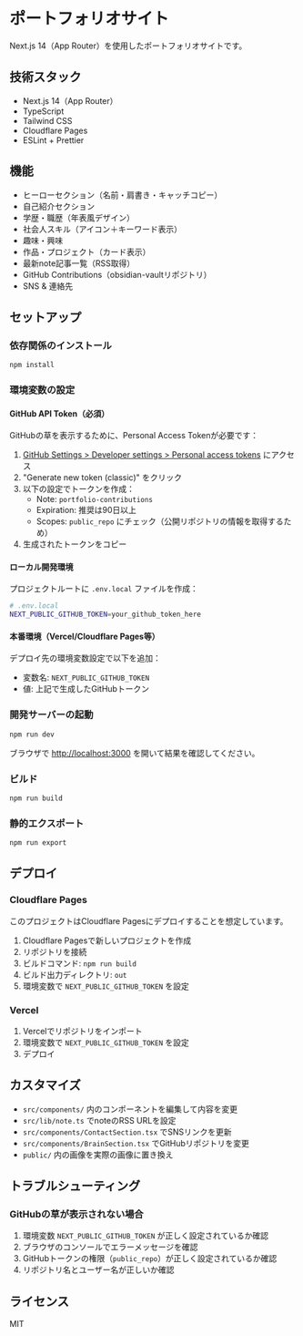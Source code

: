 # ポートフォリオサイト

Next.js 14（App Router）を使用したポートフォリオサイトです。

## 技術スタック

- Next.js 14（App Router）
- TypeScript
- Tailwind CSS
- Cloudflare Pages
- ESLint + Prettier

## 機能

- ヒーローセクション（名前・肩書き・キャッチコピー）
- 自己紹介セクション
- 学歴・職歴（年表風デザイン）
- 社会人スキル（アイコン＋キーワード表示）
- 趣味・興味
- 作品・プロジェクト（カード表示）
- 最新note記事一覧（RSS取得）
- GitHub Contributions（obsidian-vaultリポジトリ）
- SNS & 連絡先

## セットアップ

### 依存関係のインストール

```bash
npm install
```

### 環境変数の設定

#### GitHub API Token（必須）

GitHubの草を表示するために、Personal Access Tokenが必要です：

1. [GitHub Settings > Developer settings > Personal access tokens](https://github.com/settings/tokens) にアクセス
2. "Generate new token (classic)" をクリック
3. 以下の設定でトークンを作成：
   - Note: `portfolio-contributions`
   - Expiration: 推奨は90日以上
   - Scopes: `public_repo` にチェック（公開リポジトリの情報を取得するため）
4. 生成されたトークンをコピー

#### ローカル開発環境

プロジェクトルートに `.env.local` ファイルを作成：

```bash
# .env.local
NEXT_PUBLIC_GITHUB_TOKEN=your_github_token_here
```

#### 本番環境（Vercel/Cloudflare Pages等）

デプロイ先の環境変数設定で以下を追加：

- 変数名: `NEXT_PUBLIC_GITHUB_TOKEN`
- 値: 上記で生成したGitHubトークン

### 開発サーバーの起動

```bash
npm run dev
```

ブラウザで [http://localhost:3000](http://localhost:3000) を開いて結果を確認してください。

### ビルド

```bash
npm run build
```

### 静的エクスポート

```bash
npm run export
```

## デプロイ

### Cloudflare Pages

このプロジェクトはCloudflare Pagesにデプロイすることを想定しています。

1. Cloudflare Pagesで新しいプロジェクトを作成
2. リポジトリを接続
3. ビルドコマンド: `npm run build`
4. ビルド出力ディレクトリ: `out`
5. 環境変数で `NEXT_PUBLIC_GITHUB_TOKEN` を設定

### Vercel

1. Vercelでリポジトリをインポート
2. 環境変数で `NEXT_PUBLIC_GITHUB_TOKEN` を設定
3. デプロイ

## カスタマイズ

- `src/components/` 内のコンポーネントを編集して内容を変更
- `src/lib/note.ts` でnoteのRSS URLを設定
- `src/components/ContactSection.tsx` でSNSリンクを更新
- `src/components/BrainSection.tsx` でGitHubリポジトリを変更
- `public/` 内の画像を実際の画像に置き換え

## トラブルシューティング

### GitHubの草が表示されない場合

1. 環境変数 `NEXT_PUBLIC_GITHUB_TOKEN` が正しく設定されているか確認
2. ブラウザのコンソールでエラーメッセージを確認
3. GitHubトークンの権限（`public_repo`）が正しく設定されているか確認
4. リポジトリ名とユーザー名が正しいか確認

## ライセンス

MIT
